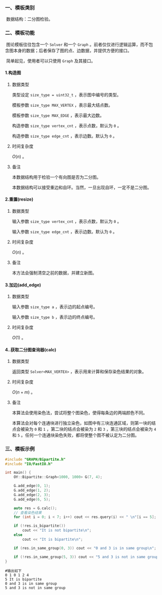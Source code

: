 ### 一、模板类别

​	数据结构：二分图检验。

### 二、模板功能

​	图论模板往往包含一个 `Solver` 和一个 `Graph` 。前者仅仅进行逻辑运算，而不包含图本身的数据；后者保存了图的点、边数据，并提供方便的接口。

​	简单起见，使用者可以只使用 `Graph` 及其接口。

#### 1.构造图

1. 数据类型

   类型设定 `size_type = uint32_t` ，表示图中编号的类型。

   模板参数 `size_type MAX_VERTEX` ，表示最大结点数。

   模板参数 `size_type MAX_EDGE` ，表示最大边数。

   构造参数 `size_type vertex_cnt` ，表示点数，默认为 `0` 。

   构造参数 `size_type edge_cnt` ，表示边数。默认为 `0` 。

2. 时间复杂度

   $O(n)$ 。

3. 备注

   本数据结构用于检验一个有向图是否为二分图。

   本数据结构可以接受重边和自环。当然，一旦出现自环，一定不是二分图。
   

#### 2.重置(resize)

1. 数据类型

   输入参数 `size_type vertex_cnt` ，表示点数，默认为 `0` 。

   输入参数 `size_type edge_cnt` ，表示边数。默认为 `0` 。

2. 时间复杂度

   $O(n)$ 。

3. 备注

   本方法会强制清空之前的数据，并建立新图。

#### 3.加边(add_edge)

1. 数据类型

   输入参数 `size_type a`​ ，表示边的起点编号。

   输入参数 `size_type b` ，表示边的终点编号。

2. 时间复杂度

   $O(1)$ 。


#### 4..获取二分图查询器(calc)

1. 数据类型

   返回类型 `Solver<MAX_VERTEX>` ，表示用来计算和保存染色结果的对象。

2. 时间复杂度

   $O(n+m)$ 。

3. 备注

   本算法会使用染色法，尝试将整个图染色，使得每条边的两端颜色不同。

   本算法会对每个连通块进行独立染色，如图中有三块连通区域，则第一块的结点会被染为 `0` 和 `1` ，第二块的结点会被染为 `2` 和 `3` ，第三块的结点会被染为 `4` 和 `5` 。任何一个连通块染色失败，都将使整个图不被认定为二分图。

### 三、模板示例

```c++
#include "GRAPH/Bipartite.h"
#include "IO/FastIO.h"

int main() {
    OY::Bipartite::Graph<1000, 1000> G(7, 4);

    G.add_edge(0, 1);
    G.add_edge(1, 2);
    G.add_edge(2, 3);
    G.add_edge(6, 5);

    auto res = G.calc();
    // 查看染色结果
    for (int i = 0; i < 7; i++) cout << res.query(i) << " \n"[i == 5];

    if (!res.is_bipartite())
        cout << "It is not bipartite\n";
    else
        cout << "It is bipartite\n";

    if (res.in_same_group(0, 3)) cout << "0 and 3 is in same group\n";

    if (!res.in_same_group(5, 3)) cout << "5 and 3 is not in same group\n";
}
```

```
#输出如下
0 1 0 1 2 4
5 It is bipartite
0 and 3 is in same group
5 and 3 is not in same group

```

